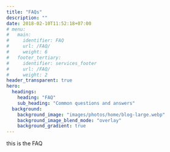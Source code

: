 ```yaml
---
title: "FAQs"
description: ""
date: 2018-02-10T11:52:18+07:00
# menu:
#   main:
#     identifier: FAQ
#     url: /FAQ/
#     weight: 6
#   footer_tertiary:
#     identifier: services_footer
#     url: /FAQ/
#     weight: 2
header_transparent: true
hero:
  headings:
    heading: "FAQ"
    sub_heading: "Common questions and answers"
  background:
    background_image: "images/photos/home/blog-large.webp"
    background_image_blend_mode: "overlay"
    background_gradient: true
---
```



this is the FAQ